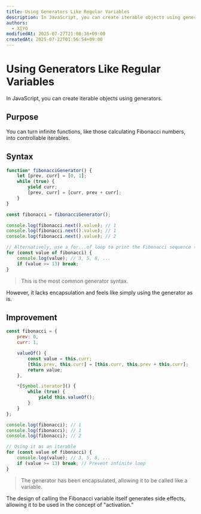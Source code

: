 ```yaml
---
title: Using Generators Like Regular Variables
description: In JavaScript, you can create iterable objects using generators.
authors:
  - XIYO
modifiedAt: 2025-07-27T21:08:36+09:00
createdAt: 2025-07-22T01:56:54+09:00
---
```

# Using Generators Like Regular Variables

In JavaScript, you can create iterable objects using generators.

## Purpose

You can turn infinite functions, like those calculating Fibonacci numbers, into controllable iterables.

## Syntax

```javascript
function* fibonacciGenerator() {
    let [prev, curr] = [0, 1];
    while (true) {
        yield curr;
        [prev, curr] = [curr, prev + curr];
    }
}

const fibonacci = fibonacciGenerator();

console.log(fibonacci.next().value); // 1
console.log(fibonacci.next().value); // 1
console.log(fibonacci.next().value); // 2

// Alternatively, use a for...of loop to print the Fibonacci sequence (note: termination condition is needed)
for (const value of fibonacci) {
    console.log(value); // 3, 5, 8, ...
    if (value >= 13) break;
}
```

> This is the most common generator syntax.

However, it lacks encapsulation and feels like simply using the generator as is.

## Improvement

```javascript
const fibonacci = {
    prev: 0,
    curr: 1,

    valueOf() {
        const value = this.curr;
        [this.prev, this.curr] = [this.curr, this.prev + this.curr];
        return value;
    },

    *[Symbol.iterator]() {
        while (true) {
            yield this.valueOf();
        }
    }
};

console.log(fibonacci); // 1
console.log(fibonacci); // 1
console.log(fibonacci); // 2

// Using it as an iterable
for (const value of fibonacci) {
    console.log(value); // 3, 5, 8, ...
    if (value >= 13) break; // Prevent infinite loop
}
```

> The generator has been encapsulated, allowing it to be called like a variable.

The design of calling the Fibonacci variable itself generates side effects, allowing it to be used in the concept of "activation."


